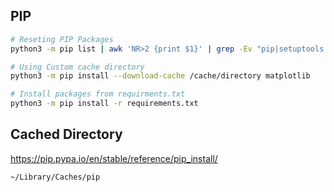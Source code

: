 ## PIP

```bash
# Reseting PIP Packages
python3 -m pip list | awk 'NR>2 {print $1}' | grep -Ev "pip|setuptools|wheel" | xargs -I {} sh -c "python3 -m pip uninstall {} -y"

# Using Custom cache directory
python3 -m pip install --download-cache /cache/directory matplotlib

# Install packages from requirments.txt
python3 -m pip install -r requirements.txt
```


## Cached Directory

  https://pip.pypa.io/en/stable/reference/pip_install/

  `~/Library/Caches/pip`
